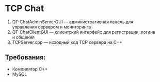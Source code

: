 # TCP Chat
1. QT-ChatAdminServerGUI — административная панель для управления сервером и мониторинга
2. QT-ChatClientGUI — клиентский интерфейс для регистрации, логина и общения
3. TCPServer.cpp — исходный код TCP сервера на C++

## Требования:
- Компилятор C++
- MySQL
